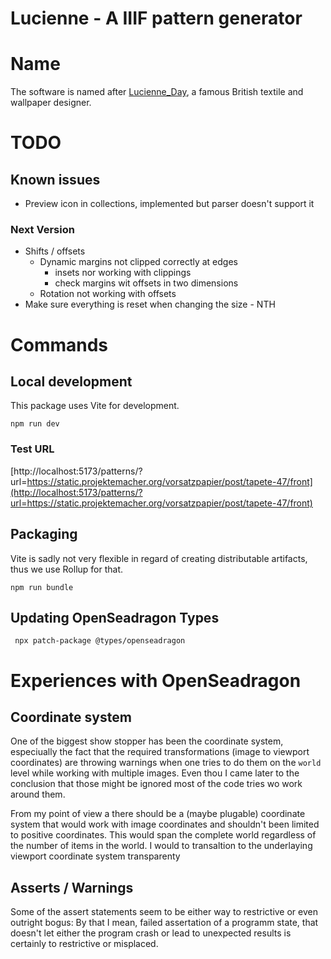 # Lucienne - A IIIF pattern generator

# Name

The software is named after [Lucienne_Day](https://en.wikipedia.org/wiki/Lucienne_Day), a famous British textile and wallpaper designer.

# TODO

## Known issues

- Preview icon in collections, implemented but parser doesn't support it

### Next Version

- Shifts / offsets
  - Dynamic margins not clipped correctly at edges
    - insets nor working with clippings
    - check margins wit offsets in two dimensions
  - Rotation not working with offsets
- Make sure everything is reset when changing the size - NTH

# Commands

## Local development

This package uses Vite for development.

```
npm run dev
```

### Test URL

[http://localhost:5173/patterns/?url=https://static.projektemacher.org/vorsatzpapier/post/tapete-47/front](http://localhost:5173/patterns/?url=https://static.projektemacher.org/vorsatzpapier/post/tapete-47/front)

## Packaging

Vite is sadly not very flexible in regard of creating distributable artifacts, thus we use Rollup for that.

```
npm run bundle
```

## Updating OpenSeadragon Types

```
 npx patch-package @types/openseadragon
```

# Experiences with OpenSeadragon

## Coordinate system

One of the biggest show stopper has been the coordinate system, especiually the fact that the required transformations (image to viewport coordinates) are throwing warnings when one tries to do them on the `world` level while working with multiple images. Even thou I came later to the conclusion that those might be ignored most of the code tries wo work around them.

From my point of view a there should be a (maybe plugable) coordinate system that would work with image coordinates and shouldn't been limited to positive coordinates. This would span the complete world regardless of the number of items in the world. I would to transaltion to the underlaying viewport coordinate system transparenty

## Asserts / Warnings

Some of the assert statements seem to be either way to restrictive or even outright bogus: By that I mean, failed assertation of a programm state, that doesn't let either the program crash or lead to unexpected results is certainly to restrictive or misplaced.
